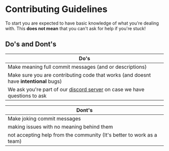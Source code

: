 # Contributing Guidelines 

To start you are expected to have basic knowledge of what you're dealing with. This **does not mean** that you can't ask for help if you're stuck!

## Do's and Dont's
Do's                                  |
--------------------------------------|
Make meaning full commit messages (and or descriptions) |
Make sure you are contributing code that works (and doesnt have **intentional** bugs) |
We ask you're part of our [discord server](https://discord.gg/q7Uq8TbYvr) on case we have questions to ask |

Dont's                                  |
----------------------------------------|
Make joking commit messages |
making issues with no meaning behind them |
not accepting help from the community (It's better to work as a team) |